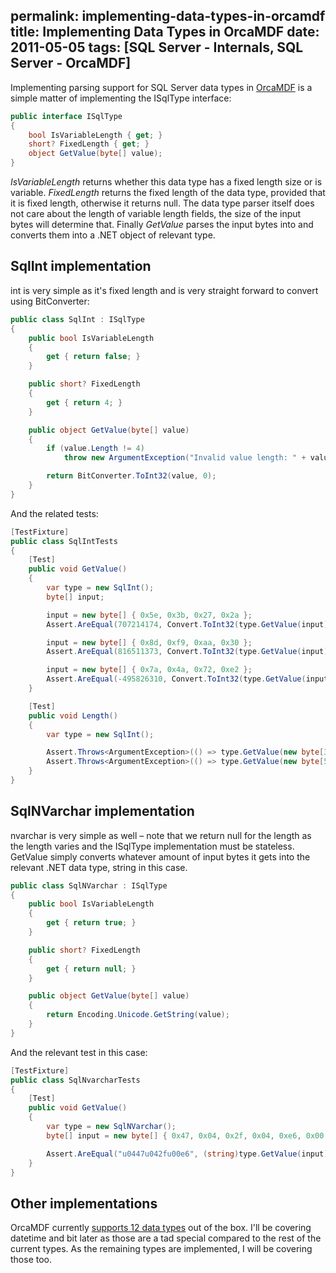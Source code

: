 permalink: implementing-data-types-in-orcamdf
title: Implementing Data Types in OrcaMDF
date: 2011-05-05
tags: [SQL Server - Internals, SQL Server - OrcaMDF]
---
Implementing parsing support for SQL Server data types in [OrcaMDF](/introducing-orcamdf) is a simple matter of implementing the ISqlType interface:

<!-- more -->

```csharp
public interface ISqlType
{
	bool IsVariableLength { get; }
	short? FixedLength { get; }
	object GetValue(byte[] value);
}
```

*IsVariableLength* returns whether this data type has a fixed length size or is variable. *FixedLength* returns the fixed length of the data type, provided that it is fixed length, otherwise it returns null. The data type parser itself does not care about the length of variable length fields, the size of the input bytes will determine that. Finally *GetValue* parses the input bytes into and converts them into a .NET object of relevant type.

## SqlInt implementation

int is very simple as it's fixed length and is very straight forward to convert using BitConverter:

```csharp
public class SqlInt : ISqlType
{
	public bool IsVariableLength
	{
		get { return false; }
	}

	public short? FixedLength
	{
		get { return 4; }
	}

	public object GetValue(byte[] value)
	{
		if (value.Length != 4)
			throw new ArgumentException("Invalid value length: " + value.Length);

		return BitConverter.ToInt32(value, 0);
	}
}
```

And the related tests:

```csharp
[TestFixture]
public class SqlIntTests
{
	[Test]
	public void GetValue()
	{
		var type = new SqlInt();
		byte[] input;

		input = new byte[] { 0x5e, 0x3b, 0x27, 0x2a };
		Assert.AreEqual(707214174, Convert.ToInt32(type.GetValue(input)));

		input = new byte[] { 0x8d, 0xf9, 0xaa, 0x30 };
		Assert.AreEqual(816511373, Convert.ToInt32(type.GetValue(input)));

		input = new byte[] { 0x7a, 0x4a, 0x72, 0xe2 };
		Assert.AreEqual(-495826310, Convert.ToInt32(type.GetValue(input)));
	}

	[Test]
	public void Length()
	{
		var type = new SqlInt();

		Assert.Throws<ArgumentException>(() => type.GetValue(new byte[3]));
		Assert.Throws<ArgumentException>(() => type.GetValue(new byte[5]));
	}
}
```

## SqlNVarchar implementation

nvarchar is very simple as well – note that we return null for the length as the length varies and the ISqlType implementation must be stateless. GetValue simply converts whatever amount of input bytes it gets into the relevant .NET data type, string in this case.

```csharp
public class SqlNVarchar : ISqlType
{
	public bool IsVariableLength
	{
		get { return true; }
	}

	public short? FixedLength
	{
		get { return null; }
	}

	public object GetValue(byte[] value)
	{
		return Encoding.Unicode.GetString(value);
	}
}
```

And the relevant test in this case:

```csharp
[TestFixture]
public class SqlNvarcharTests
{
	[Test]
	public void GetValue()
	{
		var type = new SqlNVarchar();
		byte[] input = new byte[] { 0x47, 0x04, 0x2f, 0x04, 0xe6, 0x00 };

		Assert.AreEqual("u0447u042fu00e6", (string)type.GetValue(input));
	}
}
```

## Other implementations

OrcaMDF currently [supports 12 data types](https://github.com/improvedk/OrcaMDF/tree/2b2403c4422cc47b309857d42fb182970bbe11d8/src/OrcaMDF.Core/Engine/SqlTypes) out of the box. I'll be covering datetime and bit later as those are a tad special compared to the rest of the current types. As the remaining types are implemented, I will be covering those too.
